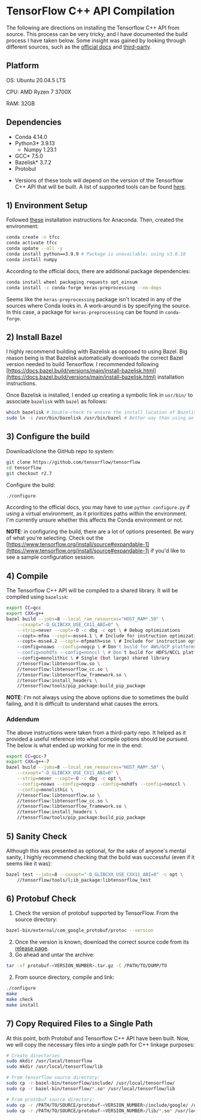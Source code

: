 # TensorFlow C++ API Compilation

The following are directions on installing the Tensorflow C++ API from source. This process can be very tricky, and I have documented the build process I have taken below. Some insight was gained by looking through different sources, such as the [official docs](https://www.tensorflow.org/install/source) and [third-party](https://github.com/rangsimanketkaew/tensorflow-cpp-api/blob/main/compile_tensorflow_cpp.md).

## Platform

OS: Ubuntu 20.04.5 LTS

CPU: AMD Ryzen 7 3700X

RAM: 32GB

## Dependencies

- Conda 4.14.0
- Python3* 3.9.13
  - Numpy 1.23.1
- GCC* 7.5.0
- Bazelisk* 3.7.2
- Protobul

* Versions of these tools will depend on the version of the Tensorflow C++ API that will be built. A list of supported tools can be found [here](https://www.tensorflow.org/install/source#tested_build_configurations).

## 1) Environment Setup

Followed [these](https://docs.anaconda.com/anaconda/install/linux/) installation instructions for Anaconda. Then, created the environment:

```bash
conda create -n tfcc
conda activate tfcc
conda update --all -y
conda install python==3.9.9 # Package is unavailable; using v3.8.10
conda install numpy
```

According to the official docs, there are additional package dependencies:

```bash
conda install wheel packaging requests opt_einsum
conda install -c conda-forge keras-preprocessing --no-deps
```

Seems like the `keras-preprocessing` package isn't located in any of the sources where Conda looks in. A work-around is by specifying the source. In this case, a package for `keras-preprocessing` can be found in `conda-forge`.

## 2) Install Bazel

I highly recommend building with Bazelisk as opposed to using Bazel. Big reason being is that Bazelisk automatically downloads the correct Bazel version needed to build Tensorflow. I recommended following [https://docs.bazel.build/versions/main/install-bazelisk.html](https://docs.bazel.build/versions/main/install-bazelisk.html) installation instructions.

Once Bazelisk is installed, I ended up creating a symbolic link in `usr/bin/` to associate `bazelisk` with `bazel` as follows:

```bash
which bazelisk # Double-check to ensure the install location of Bazelisk
sudo ln -s /usr/bin/bazelisk /usr/bin/bazel # Better way than using an alias
```

## 3) Configure the build

Download/clone the GitHub repo to system:

```bash
git clone https://github.com/tensorflow/tensorflow
cd tensorflow
git checkout r2.7
```

Configure the build:

```bash
./configure
```

According to the official docs, you may have to use `python configure.py` if using a virtual environment, as it prioritizes paths within the environment. I'm currently unsure whether this affects the Conda environment or not.

**NOTE**: in configuring the build, there are a lot of options presented. Be wary of what you're selecting. Check out the [https://www.tensorflow.org/install/source#expandable-1](https://www.tensorflow.org/install/source#expandable-1) if you'd like to see a sample configuration session.

## 4) Compile

The Tensorflow C++ API will be compiled to a shared library. It will be compiled using `bazelisk`:

```bash
export CC=gcc
export CXX=g++
bazel build --jobs=8 --local_ram_resources="HOST_RAM*.50" \
	--cxxopt="-D_GLIBCXX_USE_CX11_ABI=0" \
	--strip=never --copt=-O -c dbg -c opt \ # Debug optimizations
	--copt=-mfma --copt=-msse4.1 \ # Include for instruction optimizations
    --copt=-msse4.2 --copt=-mfpmath=sse \ # Include for instruction optimizations
	--config=noaws --config=nogcp \ # Don't build for AWS/GCP platforms
	--config=nohdfs --config=nonccl \ # Don't build for HDFS/NCCL platforms
	--config=monolithic \ # Single (but large) shared library
	//tensorflow:libtensorflow.so \
	//tensorflow:libtensorflow_cc.so \
	//tensorflow:libtensorflow_framework.so \
	//tensorflow:install_headers \
	//tensorflow/tools/pip_package:build_pip_package
```

**NOTE**: I'm not always using the above options due to sometimes the build failing, and it is difficult to understand what causes the errors.

### Addendum

The above instructions were taken from a third-party repo. It helped as it provided a useful reference into what compile options should be pursued. The below is what ended up working for me in the end:

```bash
export CC=gcc-7
export CXX=g++-7
bazel build --jobs=8 --local_ram_resources="HOST_RAM*.50" \
	--cxxopt="-D_GLIBCXX_USE_CX11_ABI=0" \
    --strip=never --copt=-O -c dbg -c opt \
    --config=noaws --config=nogcp --config=nohdfs --config=nonccl \
    --config=monolithic \
    //tensorflow:libtensorflow.so \
    //tensorflow:libtensorflow_cc.so \
    //tensorflow:libtensorflow_framework.so \
    //tensorflow:install_headers \
    //tensorflow/tools/pip_package:build_pip_package
```

## 5) Sanity Check

Although this was presented as optional, for the sake of anyone's mental sanity, I highly recommend checking that the build was successful (even if it seems like it was):

```bash
bazel test --jobs=8 --cxxopt="-D_GLIBCXX_USE_CXX11_ABI=0" -c opt \
	//tensorflow/tools/l;ib_package:libtensorflow_test
```

## 6) Protobuf Check

1. Check the version of protobuf supported by TensorFlow. From the source directory:

```bash
bazel-bin/external/com_google_protobuf/protoc --version
```

2. Once the version is known, download the correct source code from its [release page](https://github.com/protocolbuffers/protobuf/tags).
3. Go ahead and untar the archive:

```bash
tar -xf protobuf-<VERSION_NUMBER>.tar.gz -C /PATH/TO/DUMP/TO
```

2. From source directory, compile and link:

```bash
./configure
make
make check
make install
```

## 7) Copy Required Files to a Single Path

At this point, both Protobuf and Tensorflow C++ API have been built. Now, we will copy the necessary files into a single path for C++ linkage purposes:

```bash
# Create directories
sudo mkdir /usr/local/tensorflow
sudo mkdir /usr/local/tensorflow/lib

# From tensorflow source directory:
sudo cp -r bazel-bin/tensorflow/include/ /usr/local/tensorflow/
sudo cp -r bazel-bin/tensorflow/*.so* /usr/local/tensorflow/lib

# From protobuf source directory:
sudo cp -r /PATH/TO/SOURCE/protobuf-<VERSION_NUMBER>/include/google/ /usr/local/tensorflow/include/
sudo cp -r /PATH/TO/SOURCE/protobuf-<VERSION_NUMBER>/lib/*.so* /usr/local/tensorflow/lib
```

